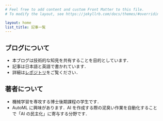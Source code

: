 ```yaml
---
# Feel free to add content and custom Front Matter to this file.
# To modify the layout, see https://jekyllrb.com/docs/themes/#overriding-theme-defaults

layout: home
list_title: 記事一覧
---
```


## ブログについて
* 本ブログは技術的な知見を共有することを目的としています．
* 記事は日本語と英語で書かれています．
* 詳細は[レポジトリ][github-io-repo]をご覧ください．

## 著者について
* 機械学習を専攻する博士後期課程の学生です．
* AutoML に興味があります．AI を作成する際の泥臭い作業を自動化することで「AI の民主化」に寄与する分野です． 

[github-io-repo]: https://github.com/yoichii/yoichii.github.io
